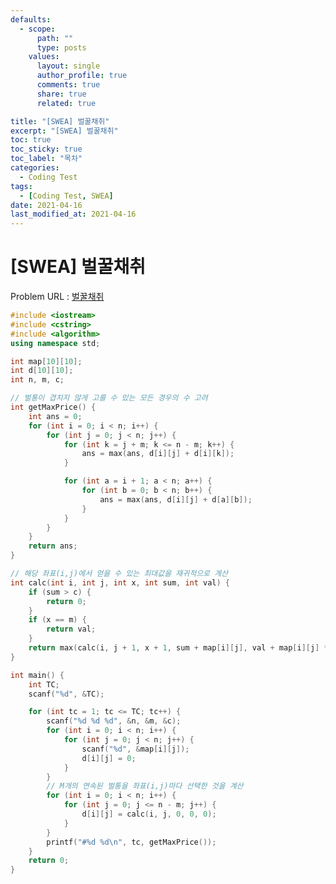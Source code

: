 ```yaml
---
defaults:
  - scope:
      path: ""
      type: posts
    values:
      layout: single
      author_profile: true
      comments: true
      share: true
      related: true

title: "[SWEA] 벌꿀채취"
excerpt: "[SWEA] 벌꿀채취"
toc: true
toc_sticky: true
toc_label: "목차"
categories:
  - Coding Test
tags:
  - [Coding Test, SWEA]
date: 2021-04-16
last_modified_at: 2021-04-16
---
```

# [SWEA] 벌꿀채취

Problem URL : [벌꿀채취](https://swexpertacademy.com/main/code/problem/problemDetail.do?contestProbId=AV5V4A46AdIDFAWu&categoryId=AV5V4A46AdIDFAWu&categoryType=CODE&problemTitle=%EB%B2%8C%EA%BF%80&orderBy=FIRST_REG_DATETIME&selectCodeLang=ALL&select-1=&pageSize=10&pageIndex=1)

```cpp
#include <iostream>
#include <cstring>
#include <algorithm>
using namespace std;

int map[10][10];
int d[10][10];
int n, m, c;

// 벌통이 겹치지 않게 고를 수 있는 모든 경우의 수 고려
int getMaxPrice() {
	int ans = 0;
	for (int i = 0; i < n; i++) {
		for (int j = 0; j < n; j++) {
			for (int k = j + m; k <= n - m; k++) {
				ans = max(ans, d[i][j] + d[i][k]);
			}

			for (int a = i + 1; a < n; a++) {
				for (int b = 0; b < n; b++) {
					ans = max(ans, d[i][j] + d[a][b]);
				}
			}
		}
	}
	return ans;
}

// 해당 좌표(i,j)에서 얻을 수 있는 최대값을 재귀적으로 계산
int calc(int i, int j, int x, int sum, int val) {
	if (sum > c) {
		return 0;
	}
	if (x == m) {
		return val;
	}
	return max(calc(i, j + 1, x + 1, sum + map[i][j], val + map[i][j] * map[i][j]), calc(i, j + 1, x + 1, sum, val));
}

int main() {
	int TC;
	scanf("%d", &TC);

	for (int tc = 1; tc <= TC; tc++) {
		scanf("%d %d %d", &n, &m, &c);
		for (int i = 0; i < n; i++) {
			for (int j = 0; j < n; j++) {
				scanf("%d", &map[i][j]);
				d[i][j] = 0;
			}
		}
		// M개의 연속된 벌통을 좌표(i,j)마다 선택한 것을 계산
		for (int i = 0; i < n; i++) {
			for (int j = 0; j <= n - m; j++) {
				d[i][j] = calc(i, j, 0, 0, 0);
			}
		}
		printf("#%d %d\n", tc, getMaxPrice());
	}
	return 0;
}
```